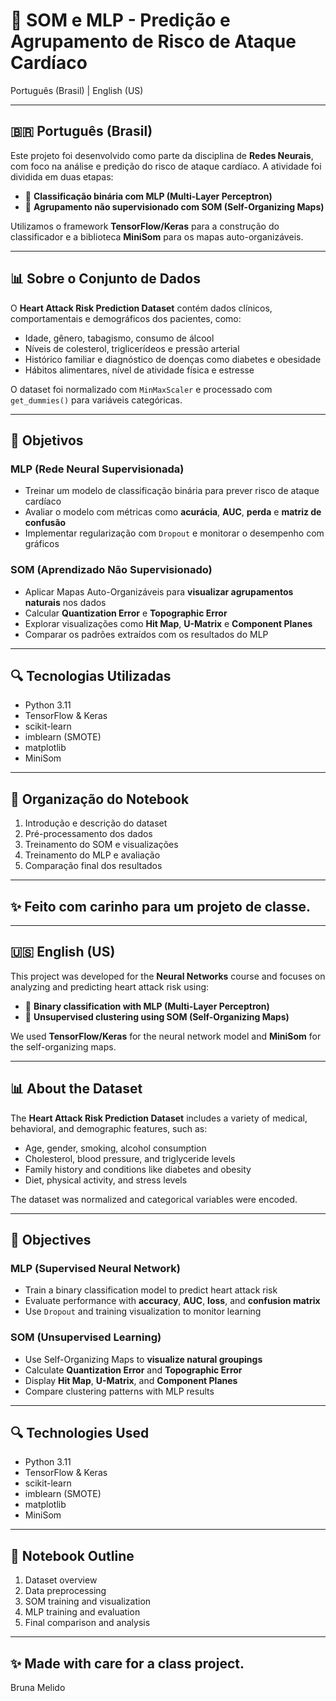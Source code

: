 # 🧠 SOM e MLP - Predição e Agrupamento de Risco de Ataque Cardíaco

Português (Brasil) | English (US)

---

## 🇧🇷 Português (Brasil)

Este projeto foi desenvolvido como parte da disciplina de **Redes Neurais**, com foco na análise e predição do risco de ataque cardíaco. A atividade foi dividida em duas etapas:

- 🧠 **Classificação binária com MLP (Multi-Layer Perceptron)**  
- 🧩 **Agrupamento não supervisionado com SOM (Self-Organizing Maps)**

Utilizamos o framework **TensorFlow/Keras** para a construção do classificador e a biblioteca **MiniSom** para os mapas auto-organizáveis.

---

## 📊 Sobre o Conjunto de Dados

O **Heart Attack Risk Prediction Dataset** contém dados clínicos, comportamentais e demográficos dos pacientes, como:

- Idade, gênero, tabagismo, consumo de álcool
- Níveis de colesterol, triglicerídeos e pressão arterial
- Histórico familiar e diagnóstico de doenças como diabetes e obesidade
- Hábitos alimentares, nível de atividade física e estresse

O dataset foi normalizado com `MinMaxScaler` e processado com `get_dummies()` para variáveis categóricas.

---

## 🎯 Objetivos

### MLP (Rede Neural Supervisionada)
- Treinar um modelo de classificação binária para prever risco de ataque cardíaco
- Avaliar o modelo com métricas como **acurácia**, **AUC**, **perda** e **matriz de confusão**
- Implementar regularização com `Dropout` e monitorar o desempenho com gráficos

### SOM (Aprendizado Não Supervisionado)
- Aplicar Mapas Auto-Organizáveis para **visualizar agrupamentos naturais** nos dados
- Calcular **Quantization Error** e **Topographic Error**
- Explorar visualizações como **Hit Map**, **U-Matrix** e **Component Planes**
- Comparar os padrões extraídos com os resultados do MLP

---

## 🔍 Tecnologias Utilizadas

- Python 3.11
- TensorFlow & Keras
- scikit-learn
- imblearn (SMOTE)
- matplotlib
- MiniSom

---

## 📁 Organização do Notebook

1. Introdução e descrição do dataset
2. Pré-processamento dos dados
3. Treinamento do SOM e visualizações
4. Treinamento do MLP e avaliação
5. Comparação final dos resultados

---

## ✨ Feito com carinho para um projeto de classe.

---

## 🇺🇸 English (US)

This project was developed for the **Neural Networks** course and focuses on analyzing and predicting heart attack risk using:

- 🧠 **Binary classification with MLP (Multi-Layer Perceptron)**  
- 🧩 **Unsupervised clustering using SOM (Self-Organizing Maps)**

We used **TensorFlow/Keras** for the neural network model and **MiniSom** for the self-organizing maps.

---

## 📊 About the Dataset

The **Heart Attack Risk Prediction Dataset** includes a variety of medical, behavioral, and demographic features, such as:

- Age, gender, smoking, alcohol consumption
- Cholesterol, blood pressure, and triglyceride levels
- Family history and conditions like diabetes and obesity
- Diet, physical activity, and stress levels

The dataset was normalized and categorical variables were encoded.

---

## 🎯 Objectives

### MLP (Supervised Neural Network)
- Train a binary classification model to predict heart attack risk
- Evaluate performance with **accuracy**, **AUC**, **loss**, and **confusion matrix**
- Use `Dropout` and training visualization to monitor learning

### SOM (Unsupervised Learning)
- Use Self-Organizing Maps to **visualize natural groupings**
- Calculate **Quantization Error** and **Topographic Error**
- Display **Hit Map**, **U-Matrix**, and **Component Planes**
- Compare clustering patterns with MLP results

---

## 🔍 Technologies Used

- Python 3.11
- TensorFlow & Keras
- scikit-learn
- imblearn (SMOTE)
- matplotlib
- MiniSom

---

## 📁 Notebook Outline

1. Dataset overview
2. Data preprocessing
3. SOM training and visualization
4. MLP training and evaluation
5. Final comparison and analysis

---

## ✨ Made with care for a class project.


Bruna Melido
